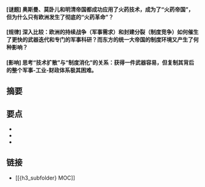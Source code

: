 #### [谜题] 奥斯曼、莫卧儿和明清帝国都成功应用了火药技术，成为了“火药帝国”，但为什么只有欧洲发生了彻底的“火药革命”？


#### [规律] 深入比较：欧洲的持续战争（军事需求）和封建分裂（制度竞争）如何催生了更快的武器迭代和专门的军事科研？而东方的统一大帝国的制度环境又产生了何种影响？


#### [影响] 思考“技术扩散”与“制度消化”的关系：获得一件武器容易，但复制其背后的整个军事-工业-财政体系极其困难。


## 摘要


## 要点

- 
- 
- 

## 链接

- [[{h3_subfolder} MOC]]
